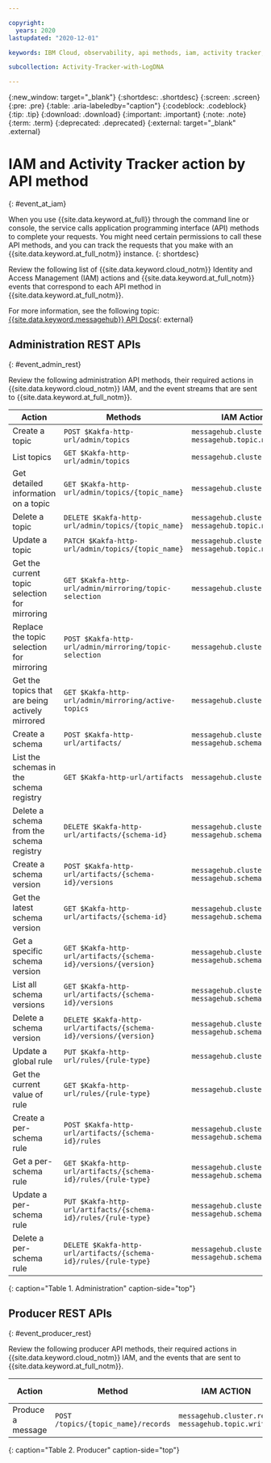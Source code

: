 ```yaml
---

copyright:
  years: 2020
lastupdated: "2020-12-01"

keywords: IBM Cloud, observability, api methods, iam, activity tracker, actions

subcollection: Activity-Tracker-with-LogDNA

---
```


{:new_window: target="_blank"}
{:shortdesc: .shortdesc}
{:screen: .screen}
{:pre: .pre}
{:table: .aria-labeledby="caption"}
{:codeblock: .codeblock}
{:tip: .tip}
{:download: .download}
{:important: .important}
{:note: .note}
{:term: .term}
{:deprecated: .deprecated}
{:external: target="_blank" .external}

# IAM and Activity Tracker action by API method
{: #event_at_iam}

When you use {{site.data.keyword.at_full}} through the command line or console, the service calls application programming interface (API) methods to complete your requests. You might need certain permissions to call these API methods, and you can track the requests that you make with an {{site.data.keyword.at_full_notm}} instance.
{: shortdesc}

Review the following list of {{site.data.keyword.cloud_notm}} Identity and Access Management (IAM) actions and {{site.data.keyword.at_full_notm}} events that correspond to each API method in {{site.data.keyword.at_full_notm}}.

For more information, see the following topic: [{{site.data.keyword.messagehub}} API Docs](https://cloud.ibm.com/apidocs/event-streams){: external}



## Administration REST APIs
{: #event_admin_rest}

Review the following administration API methods, their required actions in {{site.data.keyword.cloud_notm}} IAM, and the event streams that are sent to {{site.data.keyword.at_full_notm}}.

| Action                                    | Methods                 | IAM Action    |  AT Action |
|-------------------------------------------|------------------------|---------------|------------|
| Create a topic | `POST $Kakfa-http-url/admin/topics` | `messagehub.cluster.read messagehub.topic.manage` | `event-streams.topic.create` |
| List topics	| `GET $Kakfa-http-url/admin/topics` | `messagehub.cluster.read` | None |
| Get detailed information on a topic | `GET $Kakfa-http-url/admin/topics/{topic_name}` | `messagehub.cluster.read` | None |
| Delete a topic | `DELETE $Kakfa-http-url/admin/topics/{topic_name}` | `messagehub.cluster.read messagehub.topic.manage` | `event-streams.topic.delete` |
| Update a topic | `PATCH $Kakfa-http-url/admin/topics/{topic_name}` | `messagehub.cluster.read messagehub.topic.manage` | `event-streams.topic.update` |
| Get the current topic selection for mirroring	| `GET $Kakfa-http-url/admin/mirroring/topic-selection` | `messagehub.cluster.manage` | None |
| Replace the topic selection for mirroring	| `POST $Kakfa-http-url/admin/mirroring/topic-selection` | `messagehub.cluster.manage` | None |
| Get the topics that are being actively mirrored | `GET $Kakfa-http-url/admin/mirroring/active-topics` | `messagehub.cluster.manage` | None |
| Create a schema | `POST $Kakfa-http-url/artifacts/` | `messagehub.cluster.read messagehub.schema.write` | `event-streams.schema.create` |
| List the schemas in the schema registry | `GET $Kakfa-http-url/artifacts`	| `messagehub.cluster.read`	| None |
| Delete a schema from the schema registry | `DELETE $Kakfa-http-url/artifacts/{schema-id}` | `messagehub.cluster.read  messagehub.schema.manage` | `event-streams.schema.delete` |
| Create a schema version | `POST $Kakfa-http-url/artifacts/{schema-id}/versions` |`messagehub.cluster.read messagehub.schema.write` | `event-streams.schema.create` |
| Get the latest schema version	| `GET $Kakfa-http-url/artifacts/{schema-id} ` | `messagehub.cluster.read messagehub.schema.read` | None |
| Get a specific schema version	| `GET $Kakfa-http-url/artifacts/{schema-id}/versions/{version}` | `messagehub.cluster.read messagehub.schema.read`	| None |
| List all schema versions | `GET $Kakfa-http-url/artifacts/{schema-id}/versions` | `messagehub.cluster.read  messagehub.schema.read` | None |
| Delete a schema version	| `DELETE $Kakfa-http-url/artifacts/{schema-id}/versions/{version}` | `messagehub.cluster.read. messagehub.schema.manage` | `event-streams.schema.delete` |
| Update a global rule | `PUT $Kakfa-http-url/rules/{rule-type}` | `messagehub.cluster.manage` | `event-streams.schema-rule.update` |
| Get the current value of rule	| `GET $Kakfa-http-url/rules/{rule-type}`	| `messagehub.cluster.read`	| None |
| Create a per-schema rule	| `POST $Kakfa-http-url/artifacts/{schema-id}/rules` | `messagehub.cluster.read  messagehub.schema.manage`	| `event-streams.schema-rule.create` |
| Get a per-schema rule	| `GET $Kakfa-http-url/artifacts/{schema-id}/rules/{rule-type}` | `messagehub.cluster.read  messagehub.schema.read` | None |
| Update a per-schema rule | `PUT $Kakfa-http-url/artifacts/{schema-id}/rules/{rule-type}` | `messagehub.cluster.read  messagehub.schema.manage`	| `event-streams.schema-rule.update` |
| Delete a per-schema rule | `DELETE $Kakfa-http-url/artifacts/{schema-id}/rules/{rule-type}` | `messagehub.cluster.read  messagehub.schema.manage` | `event-streams.schema-rule.delete` |
{: caption="Table 1. Administration" caption-side="top"}

## Producer REST APIs
{: #event_producer_rest}

Review the following producer API methods, their required actions in {{site.data.keyword.cloud_notm}} IAM, and the events that are sent to {{site.data.keyword.at_full_notm}}.

| Action                                    | Method                 | IAM ACTION    |  AT ACTION |
|-------------------------------------------|------------------------|---------------|------------|
| Produce a message | `POST /topics/{topic_name}/records` | `messagehub.cluster.read messagehub.topic.write` | 	None |
{: caption="Table 2. Producer" caption-side="top"}

